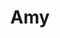 ---
title: "Amy"
description: "A beautiful, gentle, and sweet girl Amy. There are only the best escort agencies in our country, and one of them is the one I work in. It is not even so much a job as a hobby.  Another one of my hobbies is massages for men. I can give unforgettable pleasure.

I really like to spend time over dinner in some fancy restaurant. I speak Russian and English, and a little French. I have no higher education, but I can shine with my intellect if necessary. To meet with me, call our salon escort services and our manager will arrange everything."
Price: "From 1000$"
height: "176"
weight: "48"
age: "23"
folder: amy
mainImage: 1.webp
hairColor: "blonde"
bustSize: "2"
visa: "europe"
images:
  - 2.webp
  - 3.webp
---